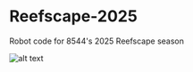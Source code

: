 # Reefscape-2025
Robot code for 8544's 2025 Reefscape season

![alt text](https://github.com/FRCTeam8544/Reefscape-2025/reefscape.jpg?raw=true)
